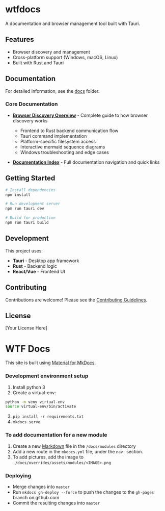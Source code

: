 # wtfdocs

A documentation and browser management tool built with Tauri.

## Features

- Browser discovery and management
- Cross-platform support (Windows, macOS, Linux)
- Built with Rust and Tauri

## Documentation

For detailed information, see the [docs](./docs) folder.

### Core Documentation
- **[Browser Discovery Overview](./docs/browser-discovery-overview.md)** - Complete guide to how browser discovery works
  - Frontend to Rust backend communication flow
  - Tauri command implementation
  - Platform-specific filesystem access
  - Interactive mermaid sequence diagrams
  - Windows troubleshooting and edge cases
  
- **[Documentation Index](./docs/README.md)** - Full documentation navigation and quick links

## Getting Started

```bash
# Install dependencies
npm install

# Run development server
npm run tauri dev

# Build for production
npm run tauri build
```

## Development

This project uses:
- **Tauri** - Desktop app framework
- **Rust** - Backend logic
- **React/Vue** - Frontend UI

## Contributing

Contributions are welcome! Please see the [Contributing Guidelines](./CONTRIBUTING.md).

## License

[Your License Here]

# WTF Docs

This site is built using [Material for MkDocs](https://squidfunk.github.io/mkdocs-material/).

### Development environment setup

1. Install python 3
2. Create a virtual-env:
```bash
python -m venv virtual-env
source virtual-env/bin/activate
```
3. `pip install -r requirements.txt`
4. `mkdocs serve`

### To add documentation for a new module

1. Create a new [Markdown](https://guides.github.com/features/mastering-markdown/) file in the `/docs/modules` directory
2. Add a new route in the `mkdocs.yml` file, under the `nav:` section.
3. To add pictures, add the image to `./docs/overrides/assets/modules/<IMAGE>.png`

### Deploying

* Merge changes into `master`
* Run `mkdocs gh-deploy --force` to push the changes to the `gh-pages` branch on github.com
* Commit the resulting changes into `master`
